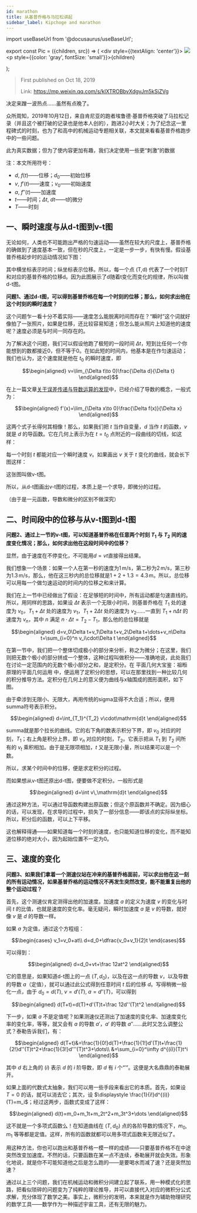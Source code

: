 ```yaml
---
id: marathon
title: 从基普乔格与马拉松讲起
sidebar_label: Kipchoge and marathon
---
```


import useBaseUrl from '@docusaurus/useBaseUrl';

export const Pic = ({children, src}) => (
    <div style={{textAlign: 'center'}}>
        <img src={src} />
        <p style={{color: 'gray', fontSize: 'small'}}>{children}</p>
    </div>);

> First published on Oct 18, 2019
>
> Link: https://mp.weixin.qq.com/s/klXTROBbvXdgvJm5kSjZVg

决定来蹭一波热点...…虽然有点晚了。

众所周知，2019年10月12日，来自肯尼亚的跑者埃鲁德·基普乔格突破了马拉松记录（并且这个被打破的记录也是他本人创的），跑进2小时大关；为了纪念这一里程碑式的时刻，也为了和高中的机械运动专题相关联，本文就来看看基普乔格跑步中的一些问题。

<Pic src="https://mmbiz.qpic.cn/mmbiz_jpg/JGibibkelET694Ria3mjfEqTNZLFNOnResRe9zkgb2ws19U9UDwI0l2Bc88mcoeGZFiclYiaPmQRcA6ZhICj2Lic5Org/640?wx_fmt=jpeg">此为真实数据；但为了使内容更加有趣，我们决定使用一些更“刺激”的数据</Pic>

注：本文所用符号：

- $d$, $f(t)$——位移；$d_0$——初始位移
- $v$, $f'(t)$——速度；$v_0$——初始速度
- $a$, $f''(t)$——加速度
- $t$——时间；$\Delta t$, $dt$——t的微分
- $T$——时刻

## 一、瞬时速度与从d-t图到v-t图

无论如何，人类也不可能跑出严格的匀速运动——虽然在较大的尺度上，基普乔格的确做到了速度基本一致，但在秒的尺度上，一定是一步一步，有快有慢。假设基普乔格起步时的运动情况如下图：

<Pic src="https://mmbiz.qpic.cn/mmbiz_png/JGibibkelET694Ria3mjfEqTNZLFNOnResRoc4iabuQZ1tUV7EGFiahicbaWks1fgS1ASt5pH8LIAyscJwBcMLX5pDmA/640?wx_fmt=png"></Pic>

其中横坐标表示时间；纵坐标表示位移。所以，每一个点 (T,d) 代表了一个时刻T和对应的基普乔格的位移d。因为此图展示了d随着t变化而变化的规律，所以叫做d-t图。

**问题1、通过d-t图，可以得到基普乔格在每一个时刻的位移；那么，如何求出他在这个时刻的瞬时速度？**

这个问题乍一看十分不着实际——速度怎么能脱离时间而存在？“瞬时”这个词就好像拍了一张照片，如果是位移，还比较容易知道；但怎么能从照片上知道他的速度呢？速度必须是与时间一同存在的。

为了解决这个问题，我们可以假设他跑了极短的一段时间 $\Delta t$，短到比任何一个你能想到的数都接近0，但不等于0。在如此短的时间内，他基本是在作匀速运动；我们也认为，这个速度就是他在 $t_0$ 的瞬时速度，即

$$\begin{aligned}
v=\lim_{\Delta t\to 0}\frac{\Delta d}{\Delta t}
\end{aligned}$$

在上一篇文章[关于误差传递与导数运算的发现](../Science/derivative)中，已经介绍了导数的概念，一般式为：

$$\begin{aligned}
f'(x)=\lim_{\Delta x\to 0}\frac{\Delta f(x)}{\Delta x}
\end{aligned}$$

这两个式子长得何其相像！那么，如果我们把 $t$ 当作自变量，$d$ 当作 $t$ 的函数，$v$ 就是 $d$ 的导函数。它在几何上表示为在 $t=t_0$ 点附近的一段曲线的切线，如这样：

<Pic src="https://mmbiz.qpic.cn/mmbiz_png/JGibibkelET694Ria3mjfEqTNZLFNOnResRsveSn75UGBGC6AaVEbUeezmNMPdSgz9jxHAicy8mJxoIaUoldXv1icTw/640?wx_fmt=png"></Pic>

每一个时刻 $t$ 都能对应一个瞬时速度 $v$。如果画出 $v$ 关于 $t$ 变化的曲线，就会长下图这样：

<Pic src="https://mmbiz.qpic.cn/mmbiz_png/JGibibkelET694Ria3mjfEqTNZLFNOnResRrVOUAoxd5pbVsxYIHgqDal2QiajN8xFxnKiaH4642lYKibl5UArNRnZQA/640?wx_fmt=png"></Pic>

这张图叫做v-t图。

所以，从d-t图画出v-t图的过程，本质上是一个求导，即微分的过程。

（由于是一元函数，导数和微分的区别不做深究）

## 二、时间段中的位移与从v-t图到d-t图

**问题2、通过上一节的v-t图，可以知道基普乔格在任意两个时刻 $T_1$ 与 $T_2$ 间的速度变化情况；那么，如何求出他在这段时间中的位移？**

显然，由于速度在不停变化，不可能用$d=vt$直接得出结果。

我们想象一个场景：如果一个人在第一秒的速度为$1\,\text{m/s}$，第二秒为$2\,\text{m/s}$，第三秒为$1.3\,\text{m/s}$，那么，他在这三秒内的总位移就是$1+2+1.3=4.3\,\text{m}$。所以，总位移可以用每一个做匀速运动的时间内的位移之和来计算。

我们在上一节中已经做出了假设：在足够短的时间中，所有运动都是匀速直线的。所以，用同样的思路，如果设 $\Delta t$ 表示一个无限小时间，则基普乔格在 $T_1$ 处的速度为 $v_0$，$T_1+\Delta t$ 处的速度为 $v_1$，$T_1+2\Delta t$ 处的速度为 $v_2$……一直到 $T_1+n\Delta t$ 的速度为 $v_n$，其中 $n$ 满足 $n\cdot \Delta t=T_2-T_1$，那么他的总位移就是

$$\begin{aligned}
d=v_0\Delta t+v_1\Delta t+v_2\Delta t+\dots+v_n\Delta t=\sum_{i=0}^n v_i\cdot\Delta t
\end{aligned}$$

在第一节中，我们把一个整体切成极小的部分来分析，称之为微分；在这里，我们则把无数个极小的部分拼成一个整体，这种过程叫做积分——准确地说，此处我们在讨论一定范围内的无数个极小部分之和，是定积分。在 平面几何大宝鉴：祖暅原理的平面几何运用 中，便运用了定积分的思想，可以在那里找到一种比较几何的积分推导方法。定积分在几何上的意义便为曲线与x轴围成的图形面积，如下图。

<Pic src="https://mmbiz.qpic.cn/mmbiz_png/JGibibkelET68Teov07Bqc25LmIXQc6ZjMQALOhrsJ2jjwWYzfWXfNBnIBMBLxlxicLIWTLO81rfNQj8ia7Gt2vNPg/640?wx_fmt=png"></Pic>

由于牵涉到无限小、无限大，再用传统的sigma显得不大合适；所以，便用summa符号表示积分。

$$\begin{aligned}
d=\int_{T_1}^{T_2} v\cdot\mathrm{d}t
\end{aligned}$$

summa就是那个拉长的曲线。它的右下角的数表示积分下界，即 $v_0$ 对应的时刻，$T_1$；右上角是积分上界，即 $v_n$ 对应的时刻，$T_2$。它表示把从 $T_1$ 到 $T_2$ 间所有的 $v_t$ 乘积相加。由于是无限项相加，$t$ 又是无限小量，所以结果可以是一个数。

所以，求某个时间中的位移，便是求定积分的过程。

而如果想从v-t图还原出d-t图，便要做不定积分。一般形式是

$$\begin{aligned}
d=\int v\,\mathrm{d}t
\end{aligned}$$

通过这种方法，可以通过导函数构建出原函数；但这个原函数并不确定。因为细心的话，可以发现，在求导的过程中，损失了一部分信息——即该点的实际纵坐标。所以，积分后的函数，可以上下平移。

这也解释得通——如果知道每一个时刻的速度，也只能知道位移的变化，而不能知道位移的绝对大小，因为起始位置不一定为0。

## 三、速度的变化

**问题3、如果我们拿着一个测速仪站在冲来的基普乔格面前，可以求出他在这一刻的所有运动情况，如果基普乔格的运动情况不再发生突然改变，能不能重复出他的整个运动过程？**

首先，这个测速仪肯定测得出他的加速度。加速度 $a$ 的定义为速度 $v$ 的变化与时间 $t$ 的比值，也就是速度的变化率。毫无疑问，瞬时加速度 $a$ 是 $v$ 的导数，就好像 $v$ 是 $d$ 的导数一样。

如果 $a$ 为定值，通过这个方程组：

$$\begin{cases}
v_1=v_0+at\\
d=d_0+\dfrac{v_0+v_1}{2}t
\end{cases}$$

可以得到：

$$\begin{aligned}
d=d_0+vt+\frac 12at^2
\end{aligned}$$

它的意思是，如果知道d-t图上的一点 $(T,d_0)$，以及在这一点的导数 $v$，以及导数的导数 $a$（定值），就可以通过此公式得到任意时间 $t$ 后的位移 $d$。写得稍微一般化一点，由于 $d_0=d(T)$, $v=d'(T)$, $a=d''(T)$，可以得到

$$\begin{aligned}
d(T+t)=d(T)+d'(T)t+\frac 12d''(T)t^2
\end{aligned}$$

下一步，如果 $a$ 不是定值呢？如果测速仪还测出了加速度的变化率、加速度变化率的变化率，等等，就又会有 $a$ 的导数 $a'$，$a'$ 的导数 $a''$……此时又怎么调整公式？泰勒告诉我们，有：

$$\begin{aligned}
d(T+t)&=\frac{1}{0!}d(T)+\frac{1}{1!}d'(T)t+\frac{1}{2!}d''(T)t^2+\frac{1}{3!}d'''(T)t^3+\dots\\
&=\sum_{i=0}^\infty d^{(i)}(T)t^i
\end{aligned}$$

其中 $d$ 右上角的 $(i)$ 表示 $d$ 的 $i$ 阶导数，即 $d$ 有 $i$ 个“$'$”。这便是大名鼎鼎的泰勒展开。

如果上面的代数式太抽象，我们可以用一些手段来看出它的本质。首先，如果设 $T=0$ 的话，就可以消去它；其次，设 $\displaystyle \frac{1}{i!}d^{(i)}(T)=m_i$；经过这两步，函数式变成了这样：

$$\begin{aligned}
d(t)=m_0+m_1t+m_2t^2+m_3t^3+\dots
\end{aligned}$$

这不就是一个多项式函数么！在知道曲线在 $(T,d_0)$ 点的各阶导数的情况下，$m_0$, $m_1$ 等等都是定值。这样，所有的函数就都可以用多项式函数来无限近似了。

用这种方法，你也可以跑出和基普乔格一模一样的成绩——只要基普乔格不在中途突然改变加速度。不然的话，只要函数在某一点不连续，泰勒展开就会失效。形象化地说，就是你不可能知道他之后是怎么跑的——是要喝水而减了速？还是突然加速？

通过以上三个问题，我们在机械运动和微积分间建立起了联系，用一种模式化的思路，把看似琐碎的问题变为了纯粹的理论推导，并可以直接代入对应的微积分公式求解，充分体现了数学之美。事实上，微积分的发明，本来就是作为辅助物理研究的数学工具——数学作为一种描述宇宙工具，还有无限的魅力。
